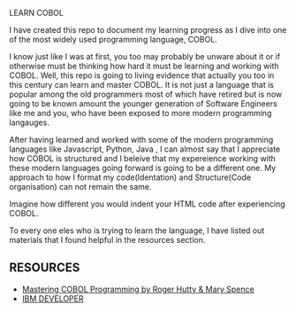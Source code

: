 LEARN COBOL

I have created this repo to document my learning progress as I dive into one of the most widely used programming language, COBOL.

I know just like I was at first, you too may probably be unware about it or if otherwise must be thinking how hard it must be learning and working with COBOL.
Well, this repo is going to living evidence that actually you too in this century can learn and master COBOL. It is not just a language that is popular among the old programmers most of which have retired but is now going to be known amount the younger generation of Software Engineers like me and you, who have been exposed to more modern programming langauges.

After having learned and worked with some of the modern programming languages like Javascript, Python, Java , I can almost say that I appreciate how COBOL is structured and I beleive that my expereience working with these modern languages going forward is going to be a different one. My approach to how I format my code(Identation) and Structure(Code organisation) can not remain the same.

Imagine how different you would indent your HTML code after experiencing COBOL.

To every one eles who is trying to learn the language, I have listed out materials that I found helpful in the resources section.



## RESOURCES
-   [Mastering COBOL Programming by Roger Hutty & Mary Spence](https://www.amazon.com/Mastering-COBOL-Programming-Macmillan-Master/dp/0333681061)
-   [IBM DEVELOPER]()